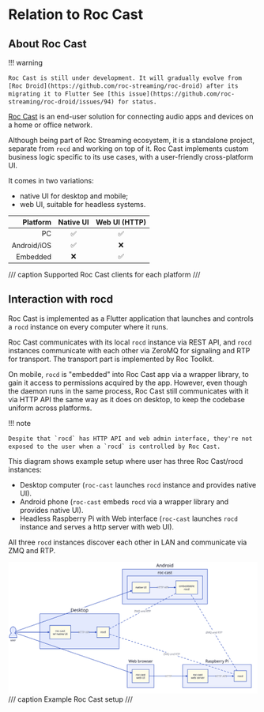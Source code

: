 # Relation to Roc Cast

## About Roc Cast

!!! warning

    Roc Cast is still under development. It will gradually evolve from [Roc Droid](https://github.com/roc-streaming/roc-droid) after its migrating it to Flutter See [this issue](https://github.com/roc-streaming/roc-droid/issues/94) for status.

[Roc Cast](https://github.com/roc-streaming/roc-cast) is an end-user solution for connecting audio apps and devices on a home or office network. 

Although being part of Roc Streaming ecosystem, it is a standalone project, separate from `rocd` and working on top of it. Roc Cast implements custom business logic specific to its use cases, with a user-friendly cross-platform UI.

It comes in two variations:

- native UI for desktop and mobile;
- web UI, suitable for headless systems.

|    Platform | Native UI          | Web UI (HTTP)      |
|------------:|:------------------:|:------------------:|
|          PC | :white_check_mark: | :white_check_mark: |
| Android/iOS | :white_check_mark: | :x:                |
|    Embedded | :x:                | :white_check_mark: |
/// caption
Supported Roc Cast clients for each platform
///

## Interaction with rocd

Roc Cast is implemented as a Flutter application that launches and controls a `rocd` instance on every computer where it runs.

Roc Cast communicates with its local `rocd` instance via REST API, and `rocd` instances communicate with each other via ZeroMQ for signaling and RTP for transport. The transport part is implemented by Roc Toolkit.

On mobile, `rocd` is "embedded" into Roc Cast app via a wrapper library, to gain it access to permissions acquired by the app. However, even though the daemon runs in the same process, Roc Cast still communicates with it via HTTP API the same way as it does on desktop, to keep the codebase uniform across platforms.

!!! note

    Despite that `rocd` has HTTP API and web admin interface, they're not exposed to the user when a `rocd` is controlled by Roc Cast.

This diagram shows example setup where user has three Roc Cast/rocd instances:

- Desktop computer (`roc-cast` launches `rocd` instance and provides native UI).
- Android phone (`roc-cast` embeds `rocd` via a wrapper library and provides native UI).
- Headless Raspberry Pi with Web interface (`roc-cast` launches `rocd` instance and serves a http server with web UI).

All three `rocd` instances discover each other in LAN and communicate via ZMQ and RTP.

![](./../assets/dia/roc-cast-interaction.svg)
/// caption
Example Roc Cast setup
///
